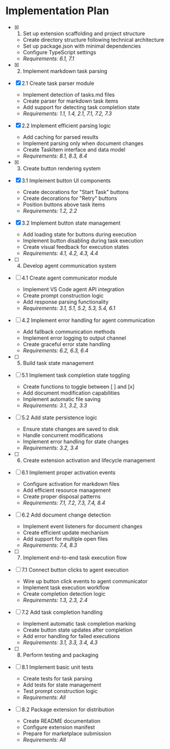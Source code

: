 # Implementation Plan

- [x] 1. Set up extension scaffolding and project structure
  - Create directory structure following technical architecture
  - Set up package.json with minimal dependencies
  - Configure TypeScript settings
  - _Requirements: 6.1, 7.1_

- [x] 2. Implement markdown task parsing
- [x] 2.1 Create task parser module
  - Implement detection of tasks.md files
  - Create parser for markdown task items
  - Add support for detecting task completion state
  - _Requirements: 1.1, 1.4, 2.1, 7.1, 7.2, 7.3_

- [x] 2.2 Implement efficient parsing logic
  - Add caching for parsed results
  - Implement parsing only when document changes
  - Create TaskItem interface and data model
  - _Requirements: 8.1, 8.3, 8.4_

- [x] 3. Create button rendering system
- [x] 3.1 Implement button UI components
  - Create decorations for "Start Task" buttons
  - Create decorations for "Retry" buttons
  - Position buttons above task items
  - _Requirements: 1.2, 2.2_

- [x] 3.2 Implement button state management
  - Add loading state for buttons during execution
  - Implement button disabling during task execution
  - Create visual feedback for execution states
  - _Requirements: 4.1, 4.2, 4.3, 4.4_

- [ ] 4. Develop agent communication system
- [ ] 4.1 Create agent communicator module
  - Implement VS Code agent API integration
  - Create prompt construction logic
  - Add response parsing functionality
  - _Requirements: 3.1, 5.1, 5.2, 5.3, 5.4, 6.1_

- [ ] 4.2 Implement error handling for agent communication
  - Add fallback communication methods
  - Implement error logging to output channel
  - Create graceful error state handling
  - _Requirements: 6.2, 6.3, 6.4_

- [ ] 5. Build task state management
- [ ] 5.1 Implement task completion state toggling
  - Create functions to toggle between [ ] and [x]
  - Add document modification capabilities
  - Implement automatic file saving
  - _Requirements: 3.1, 3.2, 3.3_

- [ ] 5.2 Add state persistence logic
  - Ensure state changes are saved to disk
  - Handle concurrent modifications
  - Implement error handling for state changes
  - _Requirements: 3.2, 3.4_

- [ ] 6. Create extension activation and lifecycle management
- [ ] 6.1 Implement proper activation events
  - Configure activation for markdown files
  - Add efficient resource management
  - Create proper disposal patterns
  - _Requirements: 7.1, 7.2, 7.3, 7.4, 8.4_

- [ ] 6.2 Add document change detection
  - Implement event listeners for document changes
  - Create efficient update mechanism
  - Add support for multiple open files
  - _Requirements: 7.4, 8.3_

- [ ] 7. Implement end-to-end task execution flow
- [ ] 7.1 Connect button clicks to agent execution
  - Wire up button click events to agent communicator
  - Implement task execution workflow
  - Create completion detection logic
  - _Requirements: 1.3, 2.3, 2.4_

- [ ] 7.2 Add task completion handling
  - Implement automatic task completion marking
  - Create button state updates after completion
  - Add error handling for failed executions
  - _Requirements: 3.1, 3.3, 3.4, 4.3_

- [ ] 8. Perform testing and packaging
- [ ] 8.1 Implement basic unit tests
  - Create tests for task parsing
  - Add tests for state management
  - Test prompt construction logic
  - _Requirements: All_

- [ ] 8.2 Package extension for distribution
  - Create README documentation
  - Configure extension manifest
  - Prepare for marketplace submission
  - _Requirements: All_